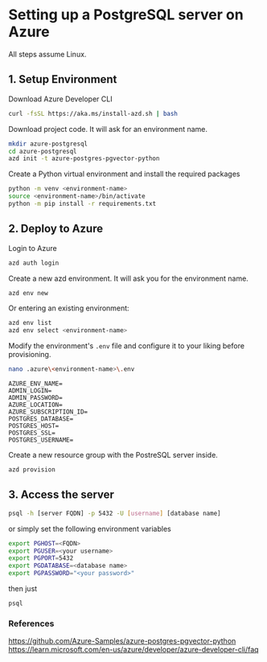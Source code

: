 # Setting up a PostgreSQL server on Azure

All steps assume Linux.

## 1. Setup Environment

Download Azure Developer CLI
```bash
curl -fsSL https://aka.ms/install-azd.sh | bash
```

Download project code. It will ask for an environment name.
```bash
mkdir azure-postgresql
cd azure-postgresql
azd init -t azure-postgres-pgvector-python
```

Create a Python virtual environment and install the required packages
```bash
python -m venv <environment-name>
source <environment-name>/bin/activate
python -m pip install -r requirements.txt
```

## 2. Deploy to Azure

Login to Azure
```bash
azd auth login
```

Create a new azd environment. It will ask you for the environment name.
```bash
azd env new
```

Or entering an existing environment:
```bash
azd env list
azd env select <environment-name>
```

Modify the environment's `.env` file and configure it to your liking before provisioning.
```bash
nano .azure\<environment-name>\.env
```

```
AZURE_ENV_NAME=
ADMIN_LOGIN=
ADMIN_PASSWORD=
AZURE_LOCATION=
AZURE_SUBSCRIPTION_ID=
POSTGRES_DATABASE=
POSTGRES_HOST=
POSTGRES_SSL=
POSTGRES_USERNAME=
```

Create a new resource group with the PostreSQL server inside. 
```bash
azd provision
```

## 3. Access the server
```bash
psql -h [server FQDN] -p 5432 -U [username] [database name]
```
or simply set the following environment variables
```bash
export PGHOST=<FQDN>
export PGUSER=<your username>
export PGPORT=5432
export PGDATABASE=<database name>
export PGPASSWORD="<your password>" 
```
then just 
```
psql
```


### References
https://github.com/Azure-Samples/azure-postgres-pgvector-python
https://learn.microsoft.com/en-us/azure/developer/azure-developer-cli/faq









